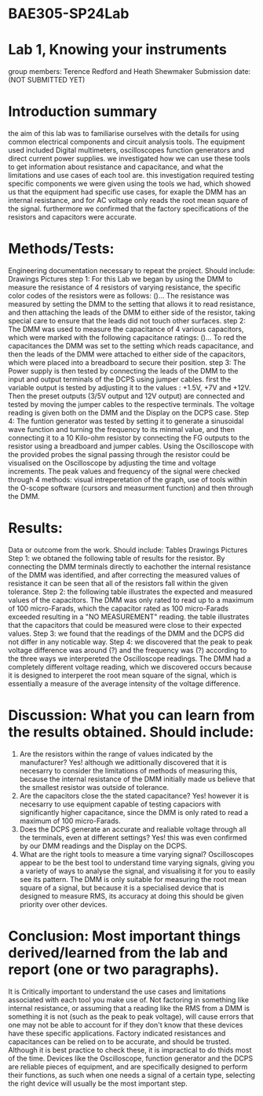 # BAE305-SP24Lab
# Lab 1, Knowing your instruments
group members: Terence Redford and Heath Shewmaker
Submission date: (NOT SUBMITTED YET)
# Introduction summary
the aim of this lab was to familiarise ourselves with the details for using common electrical components and circuit analysis tools. The equipment used included Digital multimeters, oscilloscopes function generators and direct current power supplies. we investigated how we can use these tools to get information about resistance and capacitance, and what the limitations and use cases of each tool are. 
this investigation required testing specific components we were given using the tools we had, which showed us that the equipment had specific use cases, for exaple the DMM has an internal resistance, and for AC voltage only reads the root mean square of the signal. furthermore we confirmed that the factory specifications of the resistors and capacitors were accurate.
# Methods/Tests: 
Engineering documentation necessary to repeat the project. Should include:
Drawings
Pictures
step 1:
For this Lab we began by using the DMM to measure the resistance of 4 resistors of varying resistance, the specific color codes of the resistors were as follows: ()... The resistance was measured by setting the DMM to the setting that allows it to read resistance, and then attaching the leads of the DMM to either side of the resistor, taking special care to ensure that the leads did not touch other surfaces.
step 2:
The DMM was used to measure the capacitance of 4 various capacitors, which were marked with the following capacitance ratings: ()... To red the capacitances the DMM was set to the setting which reads capacitance, and then the leads of the DMM were attached to either side of the capacitors, which were placed into a breadboard to secure their position.
step 3:
The Power supply is then tested by connecting the leads of the DMM to the input and output terminals of the DCPS using jumper cables. first the variable output is tested by adjusting it to the values : +1.5V, +7V and +12V. Then the preset outputs (3/5V output and 12V output) are connected and tested by moving the jumper cables to the respective terminals. The voltage reading is given both on the DMM and the Display on the DCPS case.
Step 4:
The funtion generator was tested by setting it to generate a sinusoidal wave function and turning the frequency to its minmal value, and then connecting it to a  10 Kilo-ohm resistor by connecting the FG outputs to the resistor using a breadboard and jumper cables. Using the Oscilloscope with the provided probes the signal passing through the resistor could be visualised on the Oscilloscope by adjusting the time and voltage increments. The peak values and frequency of the signal were checked through 4 methods: visual intreperetation of the graph, use of tools within the O-scope software (cursors and measurment function) and then through the DMM.
# Results: 
Data or outcome from the work. Should include:
Tables
Drawings
Pictures
Step 1: we obtaned the following table of results for the resistor. By connecting the DMM terminals directly to eachother the internal resistance of the DMM was identified, and after correcting the measured values of resistance it can be seen that all of the resistors fall within the given tolerance.
Step 2: the following table illustrates the expected and measured values of the capacitors. The DMM was only rated to read up to a maximum of 100 micro-Farads, which the capacitor rated as 100 micro-Farads exceeded resulting in a "NO MEASUREMENT" reading. the table illustrates that the capacitors that could be measured were close to their expected values.
Step 3: we found that the readings of the DMM and the DCPS did not differ in any noticable way.
Step 4: we discovered that the peak to peak voltage difference was around (?) and the frequency was (?) according to the three ways we interpereted the Oscilloscope readings. The DMM had a completely different voltage reading, which we discovered occurs because it is designed to interperet the root mean square of the signal, which is essentially a measure of the average intensity of the voltage difference.

# Discussion: What you can learn from the results obtained. Should include:
1) Are the resistors within the range of values indicated by the manufacturer? Yes! although we adittionally discovered that it is necesarry to consider the limitations of methods of measuring this, because the internal resistance of the DMM initially made us believe that the smallest resistor was outside of tolerance.
2) Are the capacitors close the the stated capacitance? Yes! however it is necesarry to use equipment capable of testing capaciors with significantly higher capacitance, since the DMM is only rated to read a maximum of 100 micro-Farads.
3) Does the DCPS generate an accurate and realiable voltage through all the terminals, even at different settings? Yes! this was even confirmed by our DMM readings and the Display on the DCPS.
4) What are the right tools to measure a time varying signal? Oscilloscopes appear to be the best tool to understand time varying signals, giving you a variety of ways to analyse the signal, and visualising it for you to easily see its pattern. The DMM is only suitable for measuring the root mean square of a signal, but because it is a specialised device that is designed to measure RMS, its accuracy at doing this should be given priority over other devices.
# Conclusion: Most important things derived/learned from the lab and report (one or two paragraphs).
It is Critically important to understand the use cases and limitations associated with each tool you make use of. Not factoring in something like internal resistance, or assuming that a reading like the RMS from a DMM is something it is not (such as the peak to peak voltage), will cause errors that one may not be able to account for if they don't know that these devices have these specific applications.
Factory indicated resistances and capacitances can be relied on to be accurate, and should be trusted. Although it is best practice to check these, it is impractical to do thids most of the time.
Devices like the Oscilloscope, function generator and the DCPS are reliable pieces of equipment, and are specifically designed to perform their functions, as such when one needs a signal of a certain type, selecting the right device will usually be the most important step.

